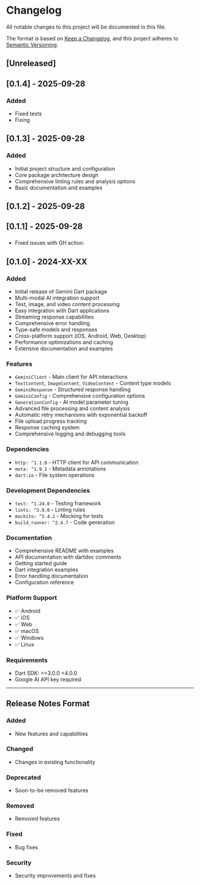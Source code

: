 # Changelog

All notable changes to this project will be documented in this file.

The format is based on [Keep a Changelog](https://keepachangelog.com/en/1.0.0/),
and this project adheres to [Semantic Versioning](https://semver.org/spec/v2.0.0.html).

## [Unreleased]

## [0.1.4] - 2025-09-28

### Added

- Fixed tests
- Fixing

## [0.1.3] - 2025-09-28

### Added

- Initial project structure and configuration
- Core package architecture design
- Comprehensive linting rules and analysis options
- Basic documentation and examples

## [0.1.2] - 2025-09-28

## [0.1.1] - 2025-09-28

###

- Fixed issues with GH action.

## [0.1.0] - 2024-XX-XX

### Added

- Initial release of Gemini Dart package
- Multi-modal AI integration support
- Text, image, and video content processing
- Easy integration with Dart applications
- Streaming response capabilities
- Comprehensive error handling
- Type-safe models and responses
- Cross-platform support (iOS, Android, Web, Desktop)
- Performance optimizations and caching
- Extensive documentation and examples

### Features

- `GeminiClient` - Main client for API interactions
- `TextContent`, `ImageContent`, `VideoContent` - Content type models
- `GeminiResponse` - Structured response handling
- `GeminiConfig` - Comprehensive configuration options
- `GenerationConfig` - AI model parameter tuning
- Advanced file processing and content analysis
- Automatic retry mechanisms with exponential backoff
- File upload progress tracking
- Response caching system
- Comprehensive logging and debugging tools

### Dependencies

- `http: ^1.1.0` - HTTP client for API communication
- `meta: ^1.9.1` - Metadata annotations
- `dart:io` - File system operations

### Development Dependencies

- `test: ^1.24.0` - Testing framework
- `lints: ^3.0.0` - Linting rules
- `mockito: ^5.4.2` - Mocking for tests
- `build_runner: ^2.4.7` - Code generation

### Documentation

- Comprehensive README with examples
- API documentation with dartdoc comments
- Getting started guide
- Dart integration examples
- Error handling documentation
- Configuration reference

### Platform Support

- ✅ Android
- ✅ iOS
- ✅ Web
- ✅ macOS
- ✅ Windows
- ✅ Linux

### Requirements

- Dart SDK: >=3.0.0 <4.0.0
- Google AI API key required

---

## Release Notes Format

### Added

- New features and capabilities

### Changed

- Changes in existing functionality

### Deprecated

- Soon-to-be removed features

### Removed

- Removed features

### Fixed

- Bug fixes

### Security

- Security improvements and fixes
